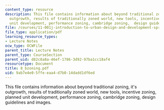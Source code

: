 ```yaml
---
content_type: resource
description: This file contains information about beyond traditional zoning, it's
  outgrowth, results of traditionally zoned world, new tools, incentive zoning, planned
  unit development, performance zoning, cambridge zoning,  design guidelines and images.
file: /courses/11-001j-introduction-to-urban-design-and-development-spring-2006/9ab7e4e05ffeeaa4d7b014dadd1df6ed_8_bzoning.pdf
file_type: application/pdf
learning_resource_types:
- Lecture Notes
ocw_type: OCWFile
parent_title: Lecture Notes
parent_type: CourseSection
parent_uid: d82c8a8a-46ef-1786-3d92-97ba1cc18af4
resourcetype: Document
title: 8_bzoning.pdf
uid: 9ab7e4e0-5ffe-eaa4-d7b0-14dadd1df6ed
---
```

This file contains information about beyond traditional zoning, it's outgrowth, results of traditionally zoned world, new tools, incentive zoning, planned unit development, performance zoning, cambridge zoning,  design guidelines and images.

